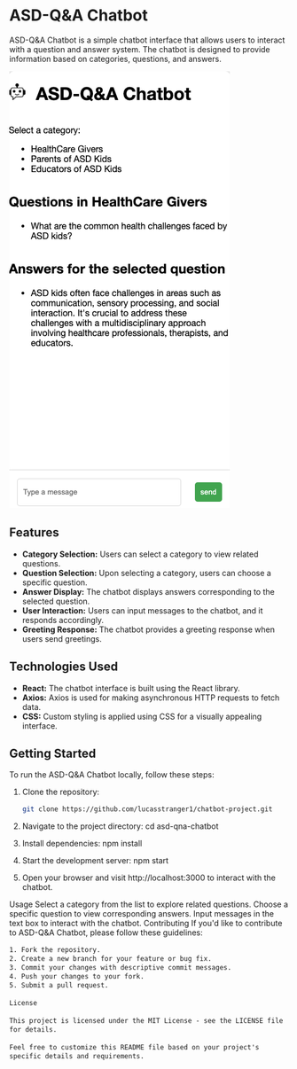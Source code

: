# ASD-Q&A Chatbot

ASD-Q&A Chatbot is a simple chatbot interface that allows users to interact with a question and answer system. The chatbot is designed to provide information based on categories, questions, and answers.


![Chatbot Interface](https://github.com/lucasstranger1/chatbot-project/blob/main/Chatbot-interface.png)


## Features

- **Category Selection:** Users can select a category to view related questions.
- **Question Selection:** Upon selecting a category, users can choose a specific question.
- **Answer Display:** The chatbot displays answers corresponding to the selected question.
- **User Interaction:** Users can input messages to the chatbot, and it responds accordingly.
- **Greeting Response:** The chatbot provides a greeting response when users send greetings.

## Technologies Used

- **React:** The chatbot interface is built using the React library.
- **Axios:** Axios is used for making asynchronous HTTP requests to fetch data.
- **CSS:** Custom styling is applied using CSS for a visually appealing interface.

## Getting Started

To run the ASD-Q&A Chatbot locally, follow these steps:

1. Clone the repository:

   ```bash
   git clone https://github.com/lucasstranger1/chatbot-project.git
2. Navigate to the project directory:
    cd asd-qna-chatbot
3. Install dependencies:
    npm install
4. Start the development server:
    npm start
5. Open your browser and visit http://localhost:3000 to interact with the chatbot.

Usage
    Select a category from the list to explore related questions.
    Choose a specific question to view corresponding answers.
    Input messages in the text box to interact with the chatbot.
    Contributing
    If you'd like to contribute to ASD-Q&A Chatbot, please follow these guidelines:

    1. Fork the repository.
    2. Create a new branch for your feature or bug fix.
    3. Commit your changes with descriptive commit messages.
    4. Push your changes to your fork.
    5. Submit a pull request.
    
    License
    
    This project is licensed under the MIT License - see the LICENSE file for details.

    Feel free to customize this README file based on your project's specific details and requirements.
